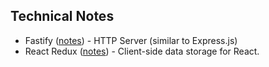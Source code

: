 Technical Notes
---------------

- Fastify ([notes](/npm/fastify.md)) - HTTP Server (similar to Express.js)
- React Redux ([notes](/npm/redux.md)) - Client-side data storage for React.
